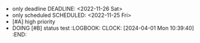 - only deadline
  DEADLINE: <2022-11-26 Sat>
- only scheduled
  SCHEDULED: <2022-11-25 Fri>
- [#A] high priority
- DOING [#B] status test
  :LOGBOOK:
  CLOCK: [2024-04-01 Mon 10:39:40]
  :END: